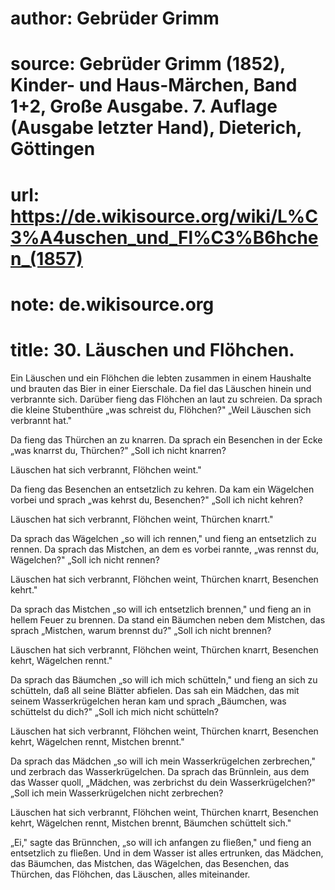 # author: Gebrüder Grimm
# source: Gebrüder Grimm (1852), Kinder- und Haus-Märchen, Band 1+2, Große Ausgabe. 7. Auflage (Ausgabe letzter Hand), Dieterich, Göttingen
# url: https://de.wikisource.org/wiki/L%C3%A4uschen_und_Fl%C3%B6hchen_(1857)
# note: de.wikisource.org
# title: 30. Läuschen und Flöhchen.

Ein Läuschen und ein Flöhchen die lebten zusammen in einem Haushalte und brauten das Bier in einer Eierschale. Da fiel das Läuschen hinein und verbrannte sich. Darüber fieng das Flöhchen an laut zu schreien. Da sprach die kleine Stubenthüre „was schreist du, Flöhchen?" „Weil Läuschen sich verbrannt hat." 

Da fieng das Thürchen an zu knarren. Da sprach ein Besenchen in der Ecke „was knarrst du, Thürchen?" „Soll ich nicht knarren? 

Läuschen hat sich verbrannt, Flöhchen weint." 

Da fieng das Besenchen an entsetzlich zu kehren. Da kam ein Wägelchen vorbei und sprach „was kehrst du, Besenchen?" „Soll ich nicht kehren? 

Läuschen hat sich verbrannt, Flöhchen weint, Thürchen knarrt." 

Da sprach das Wägelchen „so will ich rennen," und fieng an entsetzlich zu rennen. Da sprach das Mistchen, an dem es vorbei rannte, „was rennst du, Wägelchen?" „Soll ich nicht rennen? 

Läuschen hat sich verbrannt, Flöhchen weint, Thürchen knarrt, Besenchen kehrt." 

Da sprach das Mistchen „so will ich entsetzlich brennen," und fieng an in hellem Feuer zu brennen. Da stand ein Bäumchen neben dem Mistchen, das sprach „Mistchen, warum brennst du?" „Soll ich nicht brennen? 

Läuschen hat sich verbrannt, Flöhchen weint, Thürchen knarrt, Besenchen kehrt, Wägelchen rennt." 

Da sprach das Bäumchen „so will ich mich schütteln," und fieng an sich zu schütteln, daß all seine Blätter abfielen. Das sah ein Mädchen, das mit seinem Wasserkrügelchen heran kam und sprach „Bäumchen, was schüttelst du dich?" „Soll ich mich nicht schütteln? 

Läuschen hat sich verbrannt, Flöhchen weint, Thürchen knarrt, Besenchen kehrt, Wägelchen rennt, Mistchen brennt." 

Da sprach das Mädchen „so will ich mein Wasserkrügelchen zerbrechen," und zerbrach das Wasserkrügelchen. Da sprach das Brünnlein, aus dem das Wasser quoll, „Mädchen, was zerbrichst du dein Wasserkrügelchen?" „Soll ich mein Wasserkrügelchen nicht zerbrechen? 

Läuschen hat sich verbrannt, Flöhchen weint, Thürchen knarrt, Besenchen kehrt, Wägelchen rennt, Mistchen brennt, Bäumchen schüttelt sich." 

„Ei," sagte das Brünnchen, „so will ich anfangen zu fließen," und fieng an entsetzlich zu fließen. Und in dem Wasser ist alles ertrunken, das Mädchen, das Bäumchen, das Mistchen, das Wägelchen, das Besenchen, das Thürchen, das Flöhchen, das Läuschen, alles miteinander. 

